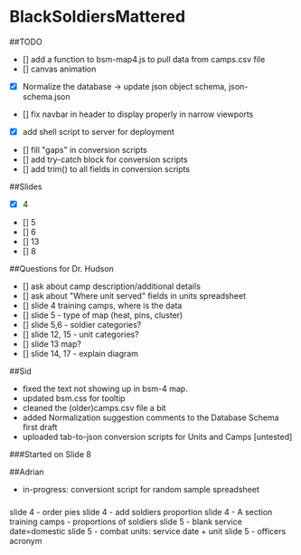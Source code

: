 # BlackSoldiersMattered

##TODO
- [] add a function to bsm-map4.js to pull data from camps.csv file 
- [] canvas animation 
- [x] Normalize the database -> update json object schema, json-schema.json
- [] fix navbar in header to display properly in narrow viewports
- [x] add shell script to server for deployment
- [] fill "gaps" in conversion scripts 
- [] add try-catch block for conversion scripts
- [] add trim() to all fields in conversion scripts

##Slides
- [x] 4
- [] 5
- [] 6
- [] 13
- [] 8


##Questions for Dr. Hudson
- [] ask about camp description/additional details
- [] ask about "Where unit served" fields in units spreadsheet
- [] slide 4 training camps, where is the data
- [] slide 5 - type of map (heat, pins, cluster)
- [] slide 5,6 - soldier categories?
- [] slide 12, 15 - unit categories?
- [] slide 13 map?
- [] slide 14, 17 - explain diagram



##Sid
- fixed the text not showing up in bsm-4 map.
- updated bsm.css for tooltip
- cleaned the (older)camps.csv file a bit
- added Normalization suggestion comments to the Database Schema first draft
- uploaded tab-to-json conversion scripts for Units and Camps [untested]


###Started on Slide 8
 
##Adrian
- in-progress: conversiont script for random sample spreadsheet


###
slide 4 - order pies
slide 4 - add soldiers proportion
slide 4 - A section training camps - proportions of soldiers
slide 5 - blank service date=domestic
slide 5 - combat units: service date + unit
slide 5 - officers acronym




